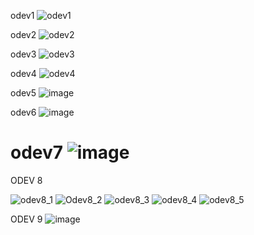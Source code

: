 odev1
![odev1](https://github.com/user-attachments/assets/0da39364-f805-4a20-8602-693462b928d2)

odev2
![odev2](https://github.com/user-attachments/assets/ac7b3335-bdf2-474a-be9f-54bccb310d38)

odev3
![odev3](https://github.com/user-attachments/assets/a85a1538-b248-462a-b1e9-e2c611a2a090)

odev4
![odev4](https://github.com/user-attachments/assets/9f753ec5-ebcd-460e-a9f8-78b864207b05)

odev5
![image](https://github.com/user-attachments/assets/946b48ec-799b-48ce-9a54-0062d77562dd)

odev6
![image](https://github.com/user-attachments/assets/f825a364-608c-4faa-9cf1-9fdeeffecf60)

odev7 
![image](https://github.com/user-attachments/assets/800c4dc2-b461-4fe3-86f6-bbebe2d3c242)
====================================================
ODEV 8 

![odev8_1](https://github.com/user-attachments/assets/7ce3dfcb-1d38-4bbf-a2f1-0e252ddba073)
![Odev8_2](https://github.com/user-attachments/assets/ca83b715-34a7-4c2b-8621-5161ef674e51)
![odev8_3](https://github.com/user-attachments/assets/ebc94618-5221-41b1-b630-9ddf593b8d55)
![odev8_4](https://github.com/user-attachments/assets/1e41929e-b78b-47f6-ae5d-e30de323fac3)
![odev8_5](https://github.com/user-attachments/assets/8ba23b82-0f72-47c0-824c-e2224de6250b)

ODEV 9 
![image](https://github.com/user-attachments/assets/df324977-402e-4b1f-9eb6-0491d3c7db3c)
